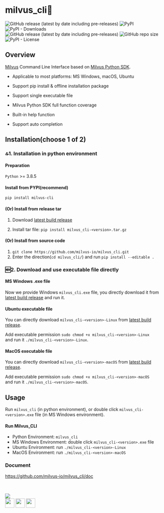 # milvus_cli🚀

![GitHub release (latest by date including pre-releases)](https://img.shields.io/github/v/release/milvus-io/milvus_cli?include_prereleases) ![PyPI](https://img.shields.io/pypi/v/milvus-cli)
![PyPI - Downloads](https://img.shields.io/pypi/dm/milvus_cli?label=PYPI%20downloads) ![GitHub release (latest by date including pre-releases)](https://img.shields.io/github/downloads-pre/milvus-io/milvus_cli/latest/total?label=Release%40latest%20downloads)
![GitHub repo size](https://img.shields.io/github/repo-size/milvus-io/milvus_cli) ![PyPI - License](https://img.shields.io/pypi/l/milvus-cli)

## Overview

[Milvus](https://github.com/milvus-io/milvus) Command Line Interface based on [Milvus Python SDK](https://github.com/milvus-io/pymilvus).

- Applicable to most platforms: MS Windows, macOS, Ubuntu

- Support pip install & offline installation package

- Support single executable file

- Milvus Python SDK full function coverage

- Built-in help function

- Support auto completion

## Installation(choose 1 of 2)

### 🔝1. Installation in python environment

#### Preparation

`Python` >= 3.8.5

#### Install from PYPI(recommend)

`pip install milvus-cli`

#### (Or) Install from release tar

1. Download [latest build release](https://github.com/milvus-io/milvus_cli/releases/latest)

2. Install tar file: `pip install milvus_cli-<version>.tar.gz`

#### (Or) Install from source code

1. `git clone https://github.com/milvus-io/milvus_cli.git`
2. Enter the direction(`cd milvus_cli/`) and run `pip install --editable .`

### 🆕2. Download and use executable file directly

#### MS Windows .exe file

Now we provide Windows `milvus_cli.exe` file, you directly download it from [latest build release](https://github.com/milvus-io/milvus_cli/releases/latest) and run it.

#### Ubuntu executable file

You can directly download `milvus_cli-<version>-Linux` from [latest build release](https://github.com/milvus-io/milvus_cli/releases/latest).

Add executable permission `sudo chmod +x milvus_cli-<version>-Linux ` and run it `./milvus_cli-<version>-Linux`.

#### MacOS executable file

You can directly download `milvus_cli-<version>-macOS` from [latest build release](https://github.com/milvus-io/milvus_cli/releases/latest).

Add executable permission `sudo chmod +x milvus_cli-<version>-macOS ` and run it `./milvus_cli-<version>-macOS`.

## Usage

Run `milvus_cli` (in python environment), or double click `milvus_cli-<version>.exe` file (in MS Windows environment).

#### Run Milvus_CLI

- Python Environment: `milvus_cli`
- MS Windows Environment: double click `milvus_cli-<version>.exe` file
- Ubuntu Environment: run `./milvus_cli-<version>-Linux`
- MacOS Environment: run `./milvus_cli-<version>-macOS`

### Document

https://github.com/milvus-io/milvus_cli/doc

<br><!-- Do not remove start of hero-bot --><br>
<img src="https://img.shields.io/badge/all--contributors-3-orange"><br>
<a href="https://github.com/czhen-zilliz"><img src="https://avatars.githubusercontent.com/u/83751452?v=4" width="30px" /></a>
<a href="https://github.com/matrixji"><img src="https://avatars.githubusercontent.com/u/183388?v=4" width="30px" /></a>
<a href="https://github.com/sre-ci-robot"><img src="https://avatars.githubusercontent.com/u/56469371?v=4" width="30px" /></a>
<br><!-- Do not remove end of hero-bot --><br>
